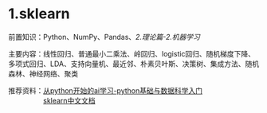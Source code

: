# 1.sklearn
前置知识：Python、NumPy、Pandas、*2.理论篇-2.机器学习*

主要内容：线性回归、普通最小二乘法、岭回归、logistic回归、随机梯度下降、多项式回归、LDA、支持向量机、最近邻、朴素贝叶斯、决策树、集成方法、随机森林、神经网络、聚类

推荐资料：[从python开始的ai学习-python基础与数据科学入门](https://github.com/Discrete-Mathematics/ai-self-learning/tree/main/%E4%BB%8Epython%E5%BC%80%E5%A7%8B%E7%9A%84ai%E5%AD%A6%E4%B9%A0/python%E5%9F%BA%E7%A1%80%E4%B8%8E%E6%95%B0%E6%8D%AE%E7%A7%91%E5%AD%A6%E5%85%A5%E9%97%A8)  
　　　　　[sklearn中文文档](https://scikitlearn.com.cn/)  
